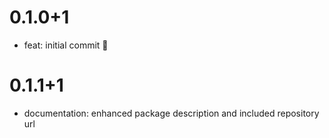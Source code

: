 # 0.1.0+1

- feat: initial commit 🎉

# 0.1.1+1

- documentation: enhanced package description and included repository url
